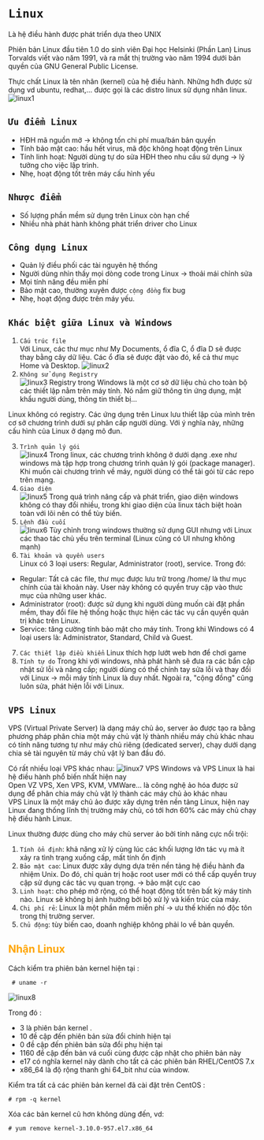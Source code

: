 # `Linux`
Là hệ điều hành được phát triển dựa theo UNIX

Phiên bản Linux đầu tiên 1.0 do sinh viên Đại học Helsinki (Phần Lan) Linus Torvalds viết vào năm 1991, và ra mắt thị trường vào năm 1994 dưới bản quyền của GNU General Public License.

Thực chất Linux là tên nhân (kernel) của hệ điều hành. Những hđh được sử dụng vd ubuntu, redhat,... được gọi là các distro linux sử dụng nhân linux.
![linux1](../img/linux1.jpg)
## `Ưu điểm Linux`
- HĐH mã nguồn mở -> không tốn chi phí mua/bán bản quyền
- Tính bảo mật cao: hầu hết virus, mã độc không hoạt động trên Linux
- Tính linh hoạt: Người dùng tự do sửa HĐH theo nhu cầu sử dụng -> lý tưởng cho việc lập trình.
- Nhẹ, hoạt động tốt trên máy cấu hình yếu
## `Nhược điểm`
- Số lượng phần mềm sử dụng trên Linux còn hạn chế
- Nhiều nhà phát hành không phát triển driver cho Linux
## `Công dụng Linux`
- Quản lý điều phối các tài nguyên hệ thống
- Người dùng nhìn thấy mọi dòng code trong Linux -> thoải mái chỉnh sửa
- Mọi tính năng đều miễn phí
- Bảo mật cao, thường xuyên được `cộng đồng` fix bug
- Nhẹ, hoạt động được trên máy yếu.
## `Khác biệt giữa Linux và Windows`
1. `Cấu trúc file`<br>
Với Linux, các thư mục như My Documents, ổ đĩa C, ổ đĩa D sẽ được thay bằng cây dữ liệu. Các ổ đĩa sẽ được đặt vào đó, kể cả thư mục Home và Desktop.
![linux2](../img/linux2.jpg)
2. `Không sử dụng Registry`<br>
![linux3](../img/linux3.jpg)
Registry trong Windows là một cơ sở dữ liệu chủ cho toàn bộ các thiết lập nằm trên máy tính. Nó nắm giữ thông tin ứng dụng, mật khẩu người dùng, thông tin thiết bị…

Linux không có registry. Các ứng dụng trên Linux lưu thiết lập của mình trên cơ sở chương trình dưới sự phân cấp người dùng. Với ý nghĩa này, những cấu hình của Linux ở dạng mô đun.

3. `Trình quản lý gói`<br>
![linux4](../img/linux4.jpg)
Trong linux, các chương trình không ở dưới dạng .exe như windows mà tập hợp trong chương trình quản lý gói (package manager). Khi muốn cài chương trình về máy, người dùng có thể tải gói từ các repo trên mạng.
4. `Giao diện` <br>
![linux5](../img/linux5.jpg)
Trong quá trình nâng cấp và phát triển, giao diện windows không có thay đổi nhiều, trong khi giao diện của linux tách biệt hoàn toàn với lõi nên có thể tùy biến.
5. `Lệnh đầu cuối` <br>
![linux6](../img/linux6.png)
Tùy chỉnh trong windows thường sử dụng GUI nhưng với Linux các thao tác chủ yếu trên terminal (Linux cũng có UI nhưng không mạnh)
6. `Tài khoản và quyền users` <br>
Linux có 3 loại users: Regular, Administrator (root), service. Trong đó:
- Regular: Tất cả các file, thư mục được lưu trữ trong /home/ là thư mục chính của tài khoản này. User này không có quyền truy cập vào thưc mục của những user khác.
- Administrator (root): được sử dụng khi người dùng muốn cài đặt phần mềm, thay đổi file hệ thống hoặc thực hiện các tác vụ cần quyền quản trị khác trên Linux.
- Service: tăng cường tính bảo mật cho máy tính.
Trong khi Windows có 4 loại users là: Administrator, Standard, Child và Guest.
7. `Các thiết lập điều khiển`
Linux thích hợp lướt web hơn để chơi game
8. `Tính tự do`
Trong khi với windows, nhà phát hành sẽ đưa ra các bẩn cập nhật sử lỗi và nâng cấp; người dùng có thể chính tay sửa lỗi và thay đổi với Linux -> mỗi máy tính Linux là duy nhất. Ngoài ra, "cộng đồng" cũng luôn sửa, phát hiện lỗi với Linux.
## `VPS Linux`
VPS (Virtual Private Server) là dạng máy chủ ảo, server ảo được tạo ra bằng phương pháp phân chia một máy chủ vật lý thành nhiều máy chủ khác nhau có tính năng tương tự như máy chủ riêng (dedicated server), chạy dưới dạng chia sẻ tài nguyên từ máy chủ vật lý ban đầu đó.

Có rất nhiều loại VPS khác nhau:
![linux7](../img/linux7.jpg)
VPS Windows và VPS Linux là hai hệ điều hành phổ biến nhất  hiện nay<br>
Open VZ VPS, Xen VPS, KVM, VMWare… là công nghệ ảo hóa được sử dụng để phân chia máy chủ vật lý thành các máy chủ ảo khác nhau<br>
VPS Linux là một máy chủ ảo được xây dựng trên nền tảng Linux, hiện nay Linux đang thống lĩnh thị trường máy chủ, có tới hơn 60% các máy chủ chạy hệ điều hành Linux.

Linux thường được dùng cho máy chủ server ảo bởi tính năng cực nổi trội:
1. `Tính ổn định`: khả năng xử lý cùng lúc các khối lượng lớn tác vụ mà ít xảy ra tình trạng xuống cấp, mất tính ổn định
2. `Bảo mật cao`: Linux được xây dựng dựa trên nền tảng hệ điều hành đa nhiệm Unix. Do đó, chỉ quản trị hoặc root user mới có thể cấp quyền truy cập sử dụng các tác vụ quan trọng. -> bảo mật cực cao
3. `Linh hoạt`: cho phép mở rộng, có thể hoạt động tốt trên bất kỳ máy tính nào. Linux sẽ không bị ảnh hưởng bởi bộ xử lý và kiến trúc của máy.
4. `Chi phí rẻ`: Linux là một phần mềm miễn phí -> ưu thế khiến nó độc tôn trong thị trường server.
5. `Chủ động`: tùy biến cao, doanh nghiệp không phải lo về bản quyền.

<h2 style="color:orange">Nhận Linux</h2>
Cách kiểm tra phiên bản kernel hiện tại :

     # uname -r
![linux8](../img/linux8.png)

Trong đó :
- 3 là phiên bản kernel .
- 10 đề cập đến phiên bản sửa đổi chính hiện tại
- 0 đề cập đến phiên bản sửa đổi phụ hiện tại
- 1160 đề cập đến bản vá cuối cùng được cập nhật cho phiên bản này
- e17 có nghĩa kernel này dành cho tất cả các phiên bản RHEL/CentOS 7.x
- x86_64 là độ rộng thanh ghi 64_bit như của window.

Kiểm tra tất cả các phiên bản kernel đã cài đặt trên CentOS :

    # rpm -q kernel
Xóa các bản kernel cũ hơn không dùng đến, vd:

    # yum remove kernel-3.10.0-957.el7.x86_64